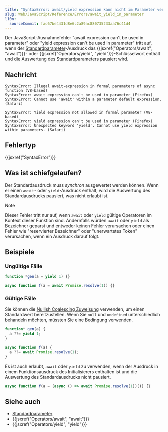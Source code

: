 ```yaml
---
title: "SyntaxError: await/yield expression kann nicht im Parameter verwendet werden"
slug: Web/JavaScript/Reference/Errors/await_yield_in_parameter
l10n:
  sourceCommit: fad67be4431d8e6c2a89ac880735233aa76c41d4
---
```


Der JavaScript-Ausnahmefehler "await expression can't be used in parameter" oder "yield expression can't be used in parameter" tritt auf, wenn der [Standardparameter](/de/docs/Web/JavaScript/Reference/Functions/Default_parameters)-Ausdruck das {{jsxref("Operators/await", "await")}}- oder {{jsxref("Operators/yield", "yield")}}-Schlüsselwort enthält und die Auswertung des Standardparameters pausiert wird.

## Nachricht

```plain
SyntaxError: Illegal await-expression in formal parameters of async function (V8-based)
SyntaxError: await expression can't be used in parameter (Firefox)
SyntaxError: Cannot use 'await' within a parameter default expression. (Safari)

SyntaxError: Yield expression not allowed in formal parameter (V8-based)
SyntaxError: yield expression can't be used in parameter (Firefox)
SyntaxError: Unexpected keyword 'yield'. Cannot use yield expression within parameters. (Safari)
```

## Fehlertyp

{{jsxref("SyntaxError")}}

## Was ist schiefgelaufen?

Der Standardausdruck muss _synchron_ ausgewertet werden können. Wenn er einen `await`- oder `yield`-Ausdruck enthält, wird die Auswertung des Standardausdrucks pausiert, was nicht erlaubt ist.

> [!NOTE]
> Dieser Fehler tritt nur auf, wenn `await` oder `yield` gültige Operatoren im Kontext dieser Funktion sind. Andernfalls würden `await` oder `yield` als Bezeichner geparst und entweder keinen Fehler verursachen oder einen Fehler wie "reservierter Bezeichner" oder "unerwartetes Token" verursachen, wenn ein Ausdruck darauf folgt.

## Beispiele

### Ungültige Fälle

```js example-bad
function *gen(a = yield 1) {}

async function f(a = await Promise.resolve(1)) {}
```

### Gültige Fälle

Sie können die [Nullish Coalescing Zuweisung](/de/docs/Web/JavaScript/Reference/Operators/Nullish_coalescing_assignment) verwenden, um einen Standardwert bereitzustellen. Wenn Sie `null` und `undefined` unterschiedlich behandeln möchten, müssten Sie eine Bedingung verwenden.

```js example-good
function* gen(a) {
  a ??= yield 1;
}

async function f(a) {
  a ??= await Promise.resolve(1);
}
```

Es ist auch erlaubt, `await` oder `yield` zu verwenden, wenn der Ausdruck in einem Funktionsausdruck des Initialisierers enthalten ist und die Auswertung des Standardausdrucks nicht pausiert.

```js example-good
async function f(a = (async () => await Promise.resolve(1))()) {}
```

## Siehe auch

- [Standardparameter](/de/docs/Web/JavaScript/Reference/Functions/Default_parameters)
- {{jsxref("Operators/await", "await")}}
- {{jsxref("Operators/yield", "yield")}}
